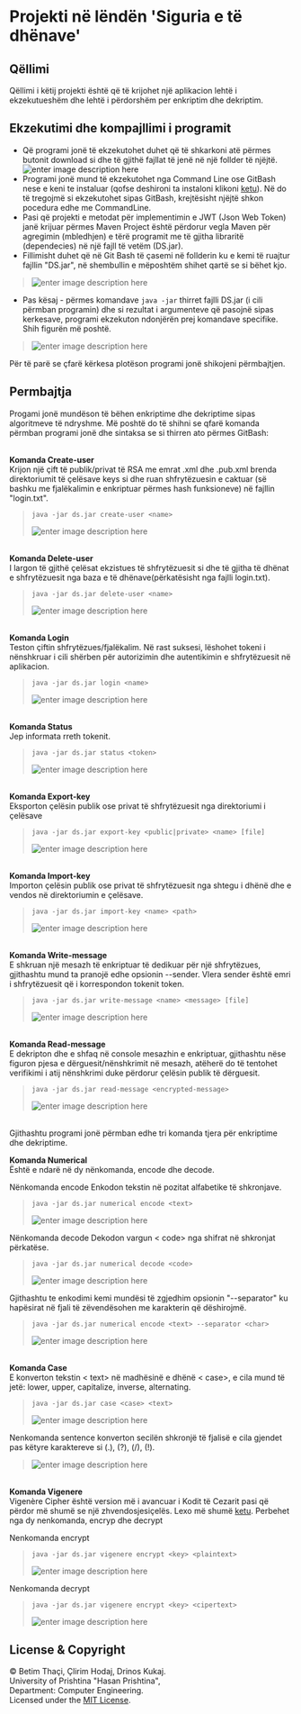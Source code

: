 
# **Projekti në lëndën 'Siguria e të dhënave'**



## Qëllimi
Qëllimi i këtij projekti është që të krijohet një aplikacion lehtë i ekzekutueshëm dhe lehtë i përdorshëm per enkriptim dhe dekriptim.

## Ekzekutimi dhe kompajllimi i programit

 - Që programi jonë  të  ekzekutohet duhet që të shkarkoni atë përmes butonit download si dhe të gjithë fajllat të jenë në një follder të njëjtë.
 ![enter image description here](https://images2.imagebam.com/fe/63/60/cee4aa1346101316.png)
 - Programi jonë mund të ekzekutohet nga Command Line ose GitBash nese e keni te instaluar (qofse deshironi ta instaloni klikoni [ketu](https://git-scm.com/downloads)). Në do të tregojmë si ekzekutohet sipas GitBash, krejtësisht njëjtë shkon pocedura edhe me CommandLine.
 - Pasi që projekti e metodat për implementimin e JWT (Json Web Token) janë krijuar përmes Maven Project është përdorur vegla Maven për agregimin (mbledhjen) e tërë programit me të gjitha libraritë (dependecies) në një fajll të vetëm (DS.jar).
 - Fillimisht duhet që në Git Bash të çasemi në follderin ku e kemi të ruajtur fajllin "DS.jar", në shembullin e mëposhtëm shihet qartë se si bëhet kjo.
 

> ![enter image description
> here](https://images2.imagebam.com/7c/ed/3f/e888fa1346101318.png)

 - Pas kësaj - përmes komandave `java -jar` thirret fajlli DS.jar (i cili përmban programin) dhe si rezultat i argumenteve që pasojnë sipas kerkesave, programi ekzekuton ndonjërën prej komandave specifike. Shih figurën më poshtë.

> ![enter image description
> here](https://images2.imagebam.com/40/fe/d2/c0b87f1346101320.png)

Për të parë se çfarë kërkesa plotëson programi jonë shikojeni përmbajtjen.

## Permbajtja
Progami jonë mundëson të bëhen enkriptime dhe dekriptime sipas algoritmeve të ndryshme.
Më poshtë do të shihni se qfarë komanda përmban programi jonë dhe sintaksa se si thirren ato përmes GitBash:<br>

<br>**Komanda Create-user** <br>
Krijon një çift të publik/privat të RSA me emrat <name>.xml dhe <name>.pub.xml brenda direktoriumit të çelësave keys si dhe ruan shfrytëzuesin e caktuar (së bashku me fjalëkalimin e enkriptuar përmes hash funksioneve) në fajllin "login.txt".

>     java -jar ds.jar create-user <name>
> ![enter image description
> here](https://images2.imagebam.com/80/11/07/8fa8c01346101309.png)

<br>**Komanda Delete-user** <br>
I largon të gjithë çelësat ekzistues të shfrytëzuesit si dhe të gjitha të dhënat e shfrytëzuesit nga baza e të dhënave(përkatësisht nga fajlli login.txt). 

>     java -jar ds.jar delete-user <name> 
> ![enter image description
> here](https://images2.imagebam.com/c0/6f/c0/e906a61346101311.png)

<br>**Komanda Login** <br>
Teston çiftin shfrytëzues/fjalëkalim. Në rast suksesi, lëshohet tokeni i nënshkruar i cili shërben për autorizimin dhe autentikimin e shfrytëzuesit në aplikacion.
  >     java -jar ds.jar login <name> 
> ![enter image description
> here](https://images2.imagebam.com/a5/7e/39/2cb21c1346101325.png)

  
  <br> **Komanda Status** <br>
Jep informata rreth tokenit. 
  >     java -jar ds.jar status <token> 
> ![enter image description
> here](https://images2.imagebam.com/72/b5/28/aa38c01346101333.png)

<br> **Komanda Export-key** <br>
Eksporton çelësin publik ose privat të shfrytëzuesit nga direktoriumi i çelësave

>     java -jar ds.jar export-key <public|private> <name> [file] 
> ![enter image description
> here](https://images2.imagebam.com/61/61/ae/bd49fc1346101314.png)

<br>**Komanda Import-key** <br>
Importon çelësin publik ose privat të shfrytëzuesit nga shtegu i dhënë dhe e vendos në direktoriumin e çelësave. 

>     java -jar ds.jar import-key <name> <path>
> ![enter image description
> here](https://images2.imagebam.com/07/83/02/efc7ed1346101322.png)

<br>**Komanda Write-message** <br>
E shkruan një mesazh të enkriptuar të dedikuar për një shfrytëzues, gjithashtu mund ta pranojë edhe opsionin --sender. Vlera sender është emri i shfrytëzuesit që i korrespondon tokenit token.

>     java -jar ds.jar write-message <name> <message> [file]
> ![enter image description
> here](https://images2.imagebam.com/f3/62/9f/9795eb1346101341.png)

<br>**Komanda Read-message** <br>
E dekripton dhe e shfaq në console mesazhin e enkriptuar, gjithashtu nëse figuron pjesa e dërguesit/nënshkrimit në mesazh, atëherë do të tentohet verifikimi i atij nënshkrimi duke përdorur çelësin publik të dërguesit.

>     java -jar ds.jar read-message <encrypted-message>
> ![enter image description
> here](https://images2.imagebam.com/b2/33/14/d0fcbf1346101332.png)

<br>
Gjithashtu programi jonë përmban edhe tri komanda tjera për enkriptime dhe dekriptime. 

<br>

**Komanda Numerical** <br>
 Është e ndarë në dy nënkomanda, encode dhe decode.

Nënkomanda encode
Enkodon tekstin <text> në pozitat alfabetike të shkronjave.

>     java -jar ds.jar numerical encode <text>
> 
> ![enter image description
> here](https://images2.imagebam.com/0b/1d/d1/aabba71346101327.png)

Nënkomanda decode
Dekodon vargun < code> nga shifrat në shkronjat përkatëse.

>     java -jar ds.jar numerical decode <code>
> 
> ![enter image description
> here](https://images2.imagebam.com/ae/5f/1d/0815951346101328.png)

Gjithashtu te enkodimi kemi mundësi të zgjedhim opsionin "--separator" ku hapësirat në fjali të zëvendësohen me karakterin që dëshirojmë.

>     java -jar ds.jar numerical encode <text> --separator <char>
> ![enter image description
> here](https://images2.imagebam.com/f2/5b/f4/8d01c51346101330.png)

 
<br>**Komanda Case** <br>
E konverton tekstin < text> në madhësinë e dhënë < case>, e cila mund të jetë: lower, upper, capitalize, inverse, alternating.

>     java -jar ds.jar case <case> <text>
> ![enter image description
> here](https://images2.imagebam.com/8f/27/72/1145381346101307.png)

Nenkomanda sentence konverton secilën shkronjë të fjalisë e cila gjendet pas këtyre karaktereve si (.), (?), (/), (!).                     

> ![enter image description
> here](https://images2.imagebam.com/d8/ec/8f/ea9b411346101303.png)

<br>**Komanda Vigenere** <br>
Vigenère Cipher është version më i avancuar i Kodit të Cezarit pasi që përdor më shumë se një zhvendosjesiçelës. Lexo më shumë [ketu](https://www.braingle.com/brainteasers/codes/vigenere.php).
Perbehet nga dy nenkomanda, encryp dhe decrypt
 
Nenkomanda encrypt 

>     java -jar ds.jar vigenere encrypt <key> <plaintext> 
> ![enter image description
> here](https://images2.imagebam.com/26/09/4c/aa23081346101335.png)

Nenkomanda decrypt

>     java -jar ds.jar vigenere encrypt <key> <cipertext> 
> ![enter image description
> here](https://images2.imagebam.com/e1/79/a1/a55ff81346101338.png)

## License & Copyright
© Betim Thaçi, Çlirim Hodaj, Drinos Kukaj.  <br> University of Prishtina "Hasan Prishtina",  <br> Department: Computer Engineering.    <br>
Licensed under the [MIT License](LICENSE). 


